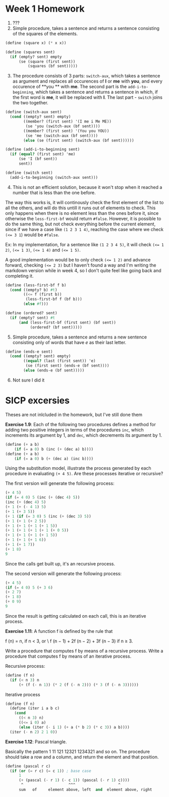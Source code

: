 # Week 1 Homework
1. ???
2. Simple procedure, takes a sentence and returns a sentence consisting of the squares of the elements.

```scheme
(define (square x) (* x x))

(define (squares sent)
  (if (empty? sent) empty
      (se (square (first sent))
          (squares (bf sent)))))
```

3. The procedure consists of 3 parts: `switch-aux`, which takes a sentence as argument and replaces all occurences of **I** or **me** with **you**, and every occurence of **you ** with **me**. The second part is the `add-i-to-beginning`, which takes a sentence and returns a sentence in which, if the first word is **me**, it will be replaced with **I**. The last part - `switch` joins the two together.

```scheme
(define (switch-aux sent)
  (cond ((empty? sent) empty)
        ((member? (first sent) '(I me i Me ME))
         (se 'you (switch-aux (bf sent))))
        ((member? (first sent) '(You you YOU))
         (se 'me (switch-aux (bf sent))))
        (else (se (first sent) (switch-aux (bf sent))))))

(define (add-i-to-beginning sent)
  (if (equal? (first sent) 'me)
      (se 'I (bf sent))
      sent))

(define (switch sent)
  (add-i-to-beginning (switch-aux sent)))
```

4. This is not an efficient solution, because it won't stop when it reached a number that is less than the one before.

The way this works is, it will continously check the first element of the list to all the others, and will do this untill it runs out of elements to check. This only happens when there is no element less than the ones before it, since otherwise the `less-first-bf` would return `#false`. However, it is possible to do the same thing, but not check everything before the current element, since if we have a case like `(1 2 3 1 4)`, reaching the case where we check `(<= 3 1`) would be `#false`.

Ex: In my implementation, for a sentence like `(1 2 3 4 5)`, it will check `(<= 1 2)`, `(<= 1 3)`, `(<= 1 4)` and `(<= 1 5)`.

A good implementation would be to only check `(<= 1 2)` and advance forward, checking `(<= 2 3)` but I haven't found a way and I'm writing the markdown version while in week 4, so I don't quite feel like going back and completing it.

```scheme
(define (less-first-bf f b)
  (cond ((empty? b) #t)
        ((<= f (first b))
         (less-first-bf f (bf b)))
        (else #f)))

(define (ordered? sent)
  (if (empty? sent) #t
      (and (less-first-bf (first sent) (bf sent))
           (ordered? (bf sent)))))
```

5. Simple procedure, takes a sentence and returns a new sentence consisting only of words that have *e* as their last letter.

```scheme
(define (ends-e sent)
  (cond ((empty? sent) empty)
        ((equal? (last (first sent)) 'e)
         (se (first sent) (ends-e (bf sent))))
        (else (ends-e (bf sent)))))
```

6. Not sure I did it

# SICP excersies
Theses are not inlcluded in the homework, but I've still done them

**Exercise 1.9**: Each of the following two procedures defines a method for adding two positive integers in terms of the procedures `inc`, which increments its argument by 1, and `dec`, which decrements its argument by 1.
```scheme
(define (+ a b)
    (if (= a 0) b (inc (+ (dec a) b))))
(define (+ a b)
    (if (= a 0) b (+ (dec a) (inc b))))
```
Using the substitution model, illustrate the process generated by each procedure in evaluating `(+ 4 5)`. Are these processes iterative or recursive?

The first version will generate the following process:
```scheme
(+ 4 5)
(if (= 4 0) 5 (inc (+ (dec 4) 5))
(inc (+ (dec 4) 5)
(+ 1 (+ (- 4 1) 5)
(+ 1 (+ 3 5))
(+ 1 (if (= 3 0) 5 (inc (+ (dec 3) 5))
(+ 1 (+ 1 (+ 2 5))
(+ 1 (+ 1 (+ 1 (+ 1 5))
(+ 1 (+ 1 (+ 1 (+ 1 (+ 0 5))
(+ 1 (+ 1 (+ 1 (+ 1 5))
(+ 1 (+ 1 (+ 1 6))
(+ 1 (+ 1 7))
(+ 1 8)
9
```
Since the calls get built up, it's an recursive process.

The second version will generate the following process:
```scheme
(+ 4 5)
(if (= 4 0) 5 (+ 3 6)
(+ 2 7)
(+ 1 8)
(+ 0 9)
9
```
Since the result is getting calculated on each call, this is an iterative process.


**Exercise 1.11**: A function f is defined by the rule that

f (n) = n, if n < 3, or \\
f (n − 1) + 2f (n − 2) + 3f (n − 3) if n $\geq$ 3.

Write a procedure that computes f by means of a recursive process. Write a procedure that computes f by means of an iterative process.

Recursive process:

```scheme
(define (f n)
  (if (< n 3) n
      (+ (f (- n 1)) (* 2 (f (- n 2))) (* 3 (f (- n 3))))))
```

Iterative process
```scheme
(define (f n)
  (define (iter i a b c)
    (cond
      ((< n 3) n)
      ((<= i 0) a)
      (else (iter (- i 1) (+ a (* b 2) (* c 3)) a b))))
  (iter (- n 2) 2 1 0))
```

**Exercise 1.12**: Pascal triangle.

Basically the pattern 1 11 121 12321 1234321 and so on. The procedure should take a row and a column, and return the element and that position.

```scheme
(define (pascal r c)
  (if (or (= r c) (= c 1)) ; base case
      1
      (+ (pascal (- r 1) (- c 1)) (pascal (- r 1) c))))
       ^                    ^^^                   ^
      sum   of     element above, left  and  element above, right
```
